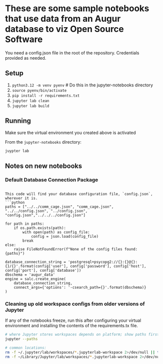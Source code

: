 # These are some sample notebooks that use data from an Augur database to viz Open Source Software 

You need a config.json file in the root of the repository. Credentials provided as needed. 

## Setup
1. `python3.12 -m venv pyenv`  # Do this in the jupyter-notebooks directory
2. `source pyenv/bin/activate`
3. `pip install -r requirements.txt`
4. `jupyter lab clean`
5. `jupyter lab build`

## Running

Make sure the virtual environment you created above is activated

From the `jupyter-notebooks` directory: 

```bash
juypter lab
```

## Notes on new notebooks
### Default Database Connection Package
```

This code will find your database configuration file, `config.json`, wherever it is.
```python
paths = ["../../comm_cage.json", "comm_cage.json", "../../config.json", "../config.json", "config.json","../../../config.json"]

for path in paths:
    if os.path.exists(path):
        with open(path) as config_file:
            config = json.load(config_file)
        break
else:
    raise FileNotFoundError(f"None of the config files found: {paths}")

database_connection_string = 'postgresql+psycopg2://{}:{}@{}:{}/{}'.format(config['user'], config['password'], config['host'], config['port'], config['database'])
dbschema = 'augur_data'
engine = salc.create_engine(
    database_connection_string,
    connect_args={'options': '-csearch_path={}'.format(dbschema)}
)
```

### Cleaning up old workspace configs from older versions of Jupyter
If any of the notebooks freeze, run this after configuring your virtual environment and installing the contents of the requirements.tx file. 
```bash
# where Jupyter stores workspaces depends on platform; show paths first
jupyter --paths

# common locations:
rm -f ~/.jupyter/lab/workspaces/*.jupyterlab-workspace 2>/dev/null || true
rm -f ~/Library/Jupyter/lab/workspaces/*.jupyterlab-workspace 2>/dev/null || true
```
